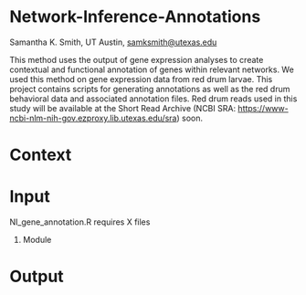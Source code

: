 # Network-Inference-Annotations
Samantha K. Smith, UT Austin, samksmith@utexas.edu

This method uses the output of gene expression analyses to create contextual and functional annotation of genes within relevant networks. We used this method on gene expression data from red drum larvae. This project contains scripts for generating annotations as well as the red drum behavioral data and associated annotation files. Red drum reads used in this study will be available at the Short Read Archive (NCBI SRA: https://www-ncbi-nlm-nih-gov.ezproxy.lib.utexas.edu/sra) soon.

# Context

# Input
NI_gene_annotation.R requires X files
1. Module 
# Output
